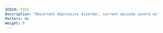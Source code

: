 ```yaml
---
ICD10: F332
Description: "Recurrent depressive disorder, current episode severe without psychotic symptoms"
Matters: No
Weight: 0
---
```

